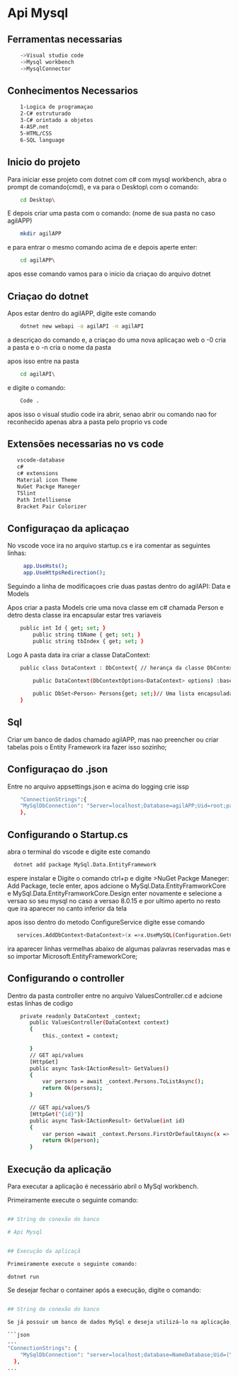 
# Api Mysql
## Ferramentas necessarias
```bash
	->Visual studio code
	->Mysql workbench
	->MysqlConnector
```
## Conhecimentos Necessarios
```bash
	1-Logica de programaçao
	2-C# estruturado
	3-C# orintado a objetos
	4-ASP.net 
	5-HTML/CSS 
	6-SQL language
```
## Inicio do projeto
Para iniciar esse projeto com dotnet com c# com mysql workbench, abra o prompt de comando(cmd), e va para o Desktop\ com o comando:
```bash
	cd Desktop\
```
E depois criar uma pasta com o comando: (nome de sua pasta no caso agilAPP)
```bash
	mkdir agilAPP 
```
e para entrar o mesmo comando acima de e depois aperte enter:

```bash
	cd agilAPP\
```
apos esse comando vamos para o inicio da criaçao do arquivo dotnet

## Criaçao do dotnet

Apos estar dentro do agilAPP\, digite este comando
```bash
	dotnet new webapi -o agilAPI -n agilAPI
```
a descriçao do comando e, a criaçao do uma nova aplicaçao web o -0 cria a pasta e o -n cria o nome da pasta
 
apos isso entre na pasta 
```bash
	cd agilAPI\
```
e digite o comando:
```bash
	Code .
```
apos isso o visual studio code ira abrir, senao abrir ou comando nao for reconhecido apenas abra a pasta pelo proprio vs code
## Extensões necessarias no vs code
 ```bash
	vscode-database
	c#
	c# extensions
	Material icon Theme
	NuGet Packge Maneger
	TSlint
	Path Intellisense
	Bracket Pair Colorizer
```

## Configuraçao da aplicaçao

No vscode voce ira no arquivo startup.cs e ira comentar as seguintes linhas:
```bash
	 app.UseHsts();
	 app.UseHttpsRedirection();
```
Seguindo a linha de modificaçoes crie duas pastas dentro do agilAPI: Data e Models

Apos criar a pasta Models crie uma nova classe em c# chamada Person
e detro desta classe ira encapsular estar tres variaveis 

```bash
	public int Id { get; set; }
        public string tbName { get; set; }
        public string tbIndex { get; set; }
```	
Logo A pasta data ira criar a classe DataContext:

```bash
	public class DataContext : DbContext{ // herança da classe DbContext e ira importar o Microsoft.EntityFrameworkCore;
    
        public DataContext(DbContextOptions<DataContext> options) :base(options){} // construtor da classe com O DbContextOptions<DataContext>-- uma lista de dados, passando por parametro uma variavel chamada options

        public DbSet<Person> Persons{get; set;}// Uma lista encapsulada de pessoas sendo setadas pelo banco e dados;
    }
```
## Sql
 Criar um banco de dados chamado agilAPP, mas nao preencher ou criar tabelas pois o Entity Framework ira fazer isso sozinho;

## Configuraçao do .json

Entre no arquivo appsettings.json e acima do logging crie issp
```bash
	"ConnectionStrings":{
  	"MySqlDbConnection": "Server=localhost;Database=agilAPP;Uid=root;password=(your password)"
  	},
```	
## Configurando o Startup.cs

  abra o terminal do vscode e digite este comando
  ```bash
  	dotnet add package MySql.Data.EntityFramework
  ```
  espere instalar e Digite o comando ctrl+p e digite >NuGet Packge Maneger: Add Package, tecle enter,
  apos adcione o MySql.Data.EntityFramworkCore e MySql.Data.EntityFramworkCore.Design
  enter novamente e selecione a versao so seu mysql no caso a versao 8.0.15
  e por ultimo aperto no resto que ira aparecer no canto inferior da tela
  
  apos isso dentro  do metodo ConfigureService digite esse comando
  ```bash
  	 services.AddDbContext<DataContext>(x =>x.UseMySQL(Configuration.GetConnectionString("MySqlDbConnection")));
  ```
  ira aparecer linhas vermelhas abaixo de algumas palavras reservadas mas e so importar Microsoft.EntityFrameworkCore;
  
## Configurando o controller
Dentro da pasta controller entre no arquivo ValuesController.cd 
e adcione estas linhas de codigo 
 ```bash
  	 private readonly DataContext _context;
        public ValuesController(DataContext context)
        {
            this._context = context;

        }
        // GET api/values
        [HttpGet]
        public async Task<IActionResult> GetValues()
        {
            var persons = await _context.Persons.ToListAsync();
            return Ok(persons);
        }

        // GET api/values/5
        [HttpGet("{id}")]
        public async Task<IActionResult> GetValue(int id)
        {
            var person =await _context.Persons.FirstOrDefaultAsync(x => x.Id == id);
            return Ok(person);
        }
  ```
 
## Execução da aplicação

Para executar a aplicação é necessário abril o MySql workbench.

Primeiramente execute o seguinte comando:


```bash

## String de conexão do banco

# Api Mysql


## Execução da aplicaçã

Primeiramente execute o seguinte comando:

dotnet run
```
Se desejar fechar o container após a execução, digite o comando:

```bash

## String de conexão do banco

Se já possuir um banco de dados MySql e deseja utilizá-lo na aplicação, modifique a string de conexão no arquivo **appsettings.json**, no trecho indicado:

```json
...
"ConnectionStrings": {
    "MySqlDbConnection": "server=localhost;database=NameDatabase;Uid=(Your id in mysql or root);password=(Your password in mysql)"
  },
...

```
